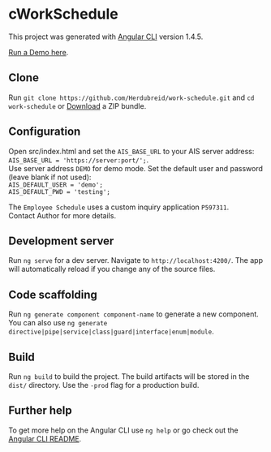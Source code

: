 # cWorkSchedule

This project was generated with [Angular CLI](https://github.com/angular/angular-cli) version 1.4.5.

[Run a Demo here](http://ws.celin.io).

## Clone

Run `git clone https://github.com/Herdubreid/work-schedule.git` and `cd work-schedule` or [Download](https://github.com/Herdubreid/work-schedule/archive/master.zip) a ZIP bundle.

## Configuration

Open src/index.html and set the `AIS_BASE_URL` to your AIS server address:  
`AIS_BASE_URL = 'https://server:port/';`.  
Use server address `DEMO` for demo mode.
Set the default user and password (leave blank if not used):  
`AIS_DEFAULT_USER = 'demo';`  
`AIS_DEFAULT_PWD = 'testing';` 

The `Employee Schedule` uses a custom inquiry application `P597311`.  
Contact Author for more details.

## Development server

Run `ng serve` for a dev server. Navigate to `http://localhost:4200/`. The app will automatically reload if you change any of the source files.

## Code scaffolding

Run `ng generate component component-name` to generate a new component. You can also use `ng generate directive|pipe|service|class|guard|interface|enum|module`.

## Build

Run `ng build` to build the project. The build artifacts will be stored in the `dist/` directory. Use the `-prod` flag for a production build.

## Further help

To get more help on the Angular CLI use `ng help` or go check out the [Angular CLI README](https://github.com/angular/angular-cli/blob/master/README.md).
